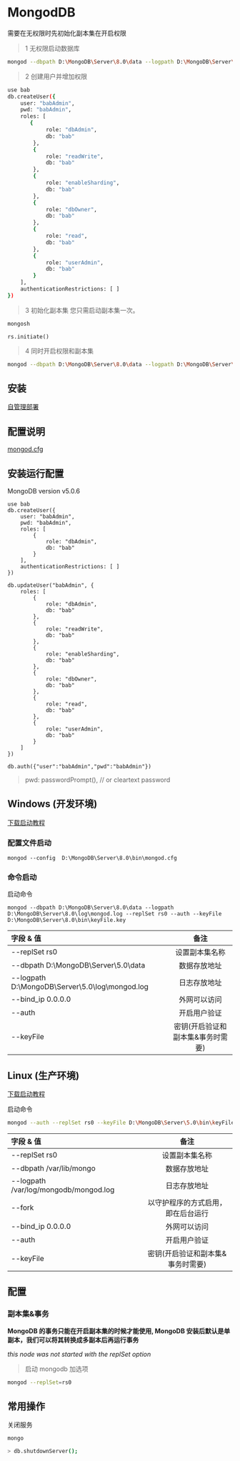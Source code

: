 # MongodDB

需要在无权限时先初始化副本集在开启权限

> 1 无权限启动数据库

```bash
mongod --dbpath D:\MongoDB\Server\8.0\data --logpath D:\MongoDB\Server\8.0\log\mongod.log --replSet rs0
```

> 2 创建用户并增加权限

```bash
use bab
db.createUser({
    user: "babAdmin",
    pwd: "babAdmin",
    roles: [
       {
            role: "dbAdmin",
            db: "bab"
        },
        {
            role: "readWrite",
            db: "bab"
        },
        {
            role: "enableSharding",
            db: "bab"
        },
        {
            role: "dbOwner",
            db: "bab"
        },
        {
            role: "read",
            db: "bab"
        },
        {
            role: "userAdmin",
            db: "bab"
        }
    ],
    authenticationRestrictions: [ ]
})
```

> 3 初始化副本集
> 您只需启动副本集一次。

```bash
mongosh
```

```shell
rs.initiate()
```

> 4 同时开启权限和副本集

```bash
mongod --dbpath D:\MongoDB\Server\8.0\data --logpath D:\MongoDB\Server\8.0\log\mongod.log --replSet rs0 --auth --keyFile D:\MongoDB\Server\8.0\bin\keyFile.key 
```

## 安装

[自管理部署](https://www.mongodb.com/zh-cn/docs/manual/self-managed-deployments/)

## 配置说明

[mongod.cfg](https://www.mongodb.com/zh-cn/docs/manual/reference/configuration-options/#self-managed-configuration-file-options)

## 安装运行配置

MongoDB version v5.0.6

```shell
use bab
db.createUser({
    user: "babAdmin",
    pwd: "babAdmin",
    roles: [
        {
            role: "dbAdmin",
            db: "bab"
        }
    ],
    authenticationRestrictions: [ ]
})

db.updateUser("babAdmin", {
    roles: [
        {
            role: "dbAdmin",
            db: "bab"
        },
        {
            role: "readWrite",
            db: "bab"
        },
        {
            role: "enableSharding",
            db: "bab"
        },
        {
            role: "dbOwner",
            db: "bab"
        },
        {
            role: "read",
            db: "bab"
        },
        {
            role: "userAdmin",
            db: "bab"
        }
    ]
})
```

```shell
db.auth({"user":"babAdmin","pwd":"babAdmin"})
```

> pwd: passwordPrompt(), // or cleartext password

## Windows (开发环境)

[下载启动教程](https://www.mongodb.com/docs/manual/tutorial/install-mongodb-on-windows-unattended/)

### 配置文件启动

```shell
mongod --config  D:\MongoDB\Server\8.0\bin\mongod.cfg
```

### 命令启动

启动命令

```shell
mongod --dbpath D:\MongoDB\Server\8.0\data --logpath D:\MongoDB\Server\8.0\log\mongod.log --replSet rs0 --auth --keyFile D:\MongoDB\Server\8.0\bin\keyFile.key 
```

| 字段 & 值                                      |               备注                |
| :--------------------------------------------- | :-------------------------------: |
| --replSet rs0                                  |          设置副本集名称           |
| --dbpath D:\MongoDB\Server\5.0\data            |           数据存放地址            |
| --logpath D:\MongoDB\Server\5.0\log\mongod.log |           日志存放地址            |
| --bind_ip 0.0.0.0                              |           外网可以访问            |
| --auth                                         |           开启用户验证            |
| --keyFile                                      | 密钥(开启验证和副本集&事务时需要) |

## Linux (生产环境)

[下载启动教程](https://www.mongodb.com/docs/manual/tutorial/install-mongodb-on-windows-unattended/)

启动命令

```bash
mongod --auth --replSet rs0 --keyFile D:\MongoDB\Server\5.0\bin\keyFile.key --dbpath /var/lib/mongo --logpath /var/log/mongodb/mongod.log --bind_ip 0.0.0.0 --fork
```

| 字段 & 值                             |                备注                |
| :------------------------------------ | :--------------------------------: |
| --replSet rs0                         |           设置副本集名称           |
| --dbpath /var/lib/mongo               |            数据存放地址            |
| --logpath /var/log/mongodb/mongod.log |            日志存放地址            |
| --fork                                | 以守护程序的方式启用，即在后台运行 |
| --bind_ip 0.0.0.0                     |            外网可以访问            |
| --auth                                |            开启用户验证            |
| --keyFile                             | 密钥(开启验证和副本集&事务时需要)  |

## 配置

### 副本集&事务

**MongoDB 的事务只能在开启副本集的时候才能使用,
MongoDB 安装后默认是单副本，我们可以将其转换成多副本后再运行事务**

_this node was not started with the replSet option_

> 启动 mongodb 加选项

```bash
mongod --replSet=rs0
```



## 常用操作

关闭服务

```bash
mongo

> db.shutdownServer();
```
